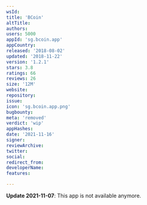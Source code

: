 ```yaml
---
wsId: 
title: 'BCoin'
altTitle: 
authors: 
users: 5000
appId: 'sg.bcoin.app'
appCountry: 
released: '2018-08-02'
updated: '2018-11-22'
version: '1.2.1'
stars: 3.8
ratings: 66
reviews: 26
size: '12M'
website: 
repository: 
issue: 
icon: 'sg.bcoin.app.png'
bugbounty: 
meta: 'removed'
verdict: 'wip'
appHashes: 
date: '2021-11-16'
signer: 
reviewArchive: 
twitter: 
social: 
redirect_from: 
developerName: 
features: 

---
```


**Update 2021-11-07**: This app is not available anymore.

